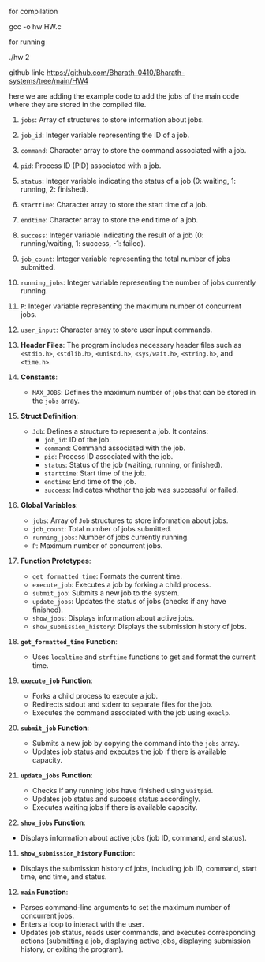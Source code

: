 for compilation 

gcc -o hw HW.c

for running 

./hw 2 


github link: https://github.com/Bharath-0410/Bharath-systems/tree/main/HW4



here we are adding the example code to add the jobs of the main code where they are stored in the compiled file. 



1. `jobs`: Array of structures to store information about jobs.
2. `job_id`: Integer variable representing the ID of a job.
3. `command`: Character array to store the command associated with a job.
4. `pid`: Process ID (PID) associated with a job.
5. `status`: Integer variable indicating the status of a job (0: waiting, 1: running, 2: finished).
6. `starttime`: Character array to store the start time of a job.
7. `endtime`: Character array to store the end time of a job.
8. `success`: Integer variable indicating the result of a job (0: running/waiting, 1: success, -1: failed).
9. `job_count`: Integer variable representing the total number of jobs submitted.
10. `running_jobs`: Integer variable representing the number of jobs currently running.
11. `P`: Integer variable representing the maximum number of concurrent jobs.
12. `user_input`: Character array to store user input commands.




1. **Header Files**: The program includes necessary header files such as `<stdio.h>`, `<stdlib.h>`, `<unistd.h>`, `<sys/wait.h>`, `<string.h>`, and `<time.h>`.

2. **Constants**: 
   - `MAX_JOBS`: Defines the maximum number of jobs that can be stored in the `jobs` array.

3. **Struct Definition**:
   - `Job`: Defines a structure to represent a job. It contains:
     - `job_id`: ID of the job.
     - `command`: Command associated with the job.
     - `pid`: Process ID associated with the job.
     - `status`: Status of the job (waiting, running, or finished).
     - `starttime`: Start time of the job.
     - `endtime`: End time of the job.
     - `success`: Indicates whether the job was successful or failed.

4. **Global Variables**:
   - `jobs`: Array of `Job` structures to store information about jobs.
   - `job_count`: Total number of jobs submitted.
   - `running_jobs`: Number of jobs currently running.
   - `P`: Maximum number of concurrent jobs.

5. **Function Prototypes**:
   - `get_formatted_time`: Formats the current time.
   - `execute_job`: Executes a job by forking a child process.
   - `submit_job`: Submits a new job to the system.
   - `update_jobs`: Updates the status of jobs (checks if any have finished).
   - `show_jobs`: Displays information about active jobs.
   - `show_submission_history`: Displays the submission history of jobs.

6. **`get_formatted_time` Function**:
   - Uses `localtime` and `strftime` functions to get and format the current time.

7. **`execute_job` Function**:
   - Forks a child process to execute a job.
   - Redirects stdout and stderr to separate files for the job.
   - Executes the command associated with the job using `execlp`.

8. **`submit_job` Function**:
   - Submits a new job by copying the command into the `jobs` array.
   - Updates job status and executes the job if there is available capacity.

9. **`update_jobs` Function**:
   - Checks if any running jobs have finished using `waitpid`.
   - Updates job status and success status accordingly.
   - Executes waiting jobs if there is available capacity.

10. **`show_jobs` Function**:
   - Displays information about active jobs (job ID, command, and status).

11. **`show_submission_history` Function**:
   - Displays the submission history of jobs, including job ID, command, start time, end time, and status.

12. **`main` Function**:
   - Parses command-line arguments to set the maximum number of concurrent jobs.
   - Enters a loop to interact with the user.
   - Updates job status, reads user commands, and executes corresponding actions (submitting a job, displaying active jobs, displaying submission history, or exiting the program).




